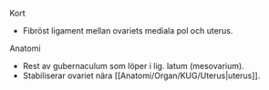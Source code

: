 Kort
- Fibröst ligament mellan ovariets mediala pol och uterus.

Anatomi
- Rest av gubernaculum som löper i lig. latum (mesovarium).
- Stabiliserar ovariet nära [[Anatomi/Organ/KUG/Uterus|uterus]].
